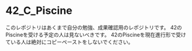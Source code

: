 # 42_C_Piscine

このレポジトリはあくまで自分の勉強、成果確認用のレポジトリです。
42のPiscineを受ける予定の人は見ないべきです。
42のPiscineを現在進行形で受けている人は絶対にコピーペーストをしないでください。
